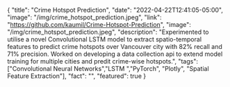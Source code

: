 {
  "title": "Crime Hotspot Prediction",
  "date": "2022-04-22T12:41:05-05:00",
  "image": "/img/crime_hotspot_prediction.jpeg",
  "link": "https://github.com/kaumil/Crime-Hotspot-Prediction",
  "image": "/img/crime_hotspot_prediction.jpeg",
  "description": "Experimented to utilise a novel Convolutional LSTM model to extract spatio-temporal features to predict crime hotspots over Vancouver city with 82% recall and 71% precision. Worked on developing a data collection api to extend model training for multiple cities and predit crime-wise hotspots.",
  "tags": ["Convolutional Neural Networks","LSTM ","PyTorch", "Plotly", "Spatial Feature Extraction"],
  "fact": "",
  "featured": true
}